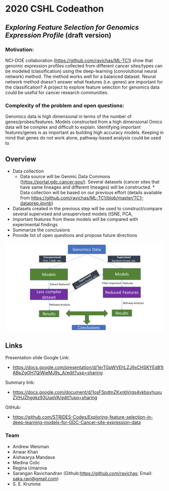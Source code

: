 # 2020 CSHL Codeathon
## *Exploring Feature Selection for Genomics Expression Profile* (draft version)


### Motivation: 

NCI-DOE collaboration (https://github.com/ravichas/ML-TC1) show that genomic expression profiles collected from different cancer sites/types can be modeled (classification) using the deep-learning (convolutional neural network) method. The method works well for a balanced dataset. Neural network method doesn't answer what features (i.e. genes) are important for the classification? A project to explore feature selection for genomics data could be useful for cancer research communities.

### Complexity of the problem and open questions:

Genomics data is high dimensional in terms of the number of genes/probes/features. Models constructed from a high dimensional Omics data will be complex and difficult to explain. Identifying important features/genes is as important as building high accuracy models. Keeping in mind that genes do not work alone, pathway-based analysis could be used to 

## Overview 
* Data collection 
  * Data source will be Genmic Data Commons (https://portal.gdc.cancer.gov/). Several datasets (cancer sites that have same lineages and different lineages) will be constructed.
           * Data collection will be based on our previous effort (details available from https://github.com/ravichas/ML-TC1/blob/master/TC1-dataprep.ipynb)
* Datasets created in the previous step will be used to construct/compare several supervised and unsupervised models (tSNE, PCA,  
* Important features from these models will be compared with experimental findings
* Summarize the conclusions
* Provide list of open questions and propose future directions

![alt text](Img/overview.PNG)

## Links

Presentation slide Google Link: 

* https://docs.google.com/presentation/d/1erTGpWVEhLZJ9xCHSKYEd81tABpZgOH7QiWieMJ9s_A/edit?usp=sharing

Summary link: 
* https://docs.google.com/document/d/1osFSpdmZKxnbVrgs4vkbsvhuxuZVHJZhgqkz93UupVA/edit?usp=sharing

GitHub: 
* https://github.com/STRIDES-Codes/Exploring-feature-selection-in-deep-learning-models-for-GDC-Cancer-site-expression-data


### Team

* Andrew Weisman
* Anwar Khan
* Aishwarya Mandava
* Medina Colic
* Regina Umarova
* Sarangan Ravichandran (Github:https://github.com/ravichas; Email: saka.ravi@gmail.com)
*  S. E. Krumme

